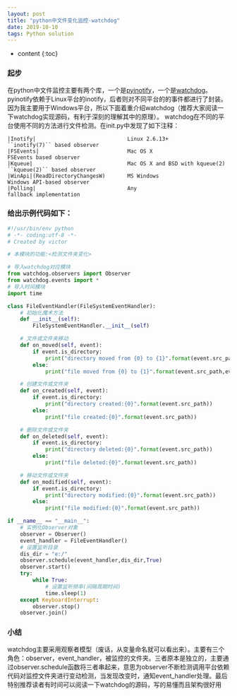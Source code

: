```yaml
---
layout: post
title: "python中文件变化监控-watchdog"
date: 2019-10-10 
tags: Python solution 
---
```






* content
{:toc}






### 起步
在python中文件监控主要有两个库，一个是[pyinotify](https://github.com/seb-m/pyinotify/wiki)，一个是[watchdog](http://pythonhosted.org/watchdog/)。pyinotify依赖于Linux平台的inotify，后者则对不同平台的的事件都进行了封装。因为我主要用于Windows平台，所以下面着重介绍watchdog（推荐大家阅读一下watchdog实现源码，有利于深刻的理解其中的原理）。
watchdog在不同的平台使用不同的方法进行文件检测。在init.py中发现了如下注释：

```
|Inotify|                             Linux 2.6.13+                    ``inotify(7)`` based observer
|FSEvents|                            Mac OS X                         FSEvents based observer
|Kqueue|                              Mac OS X and BSD with kqueue(2)  ``kqueue(2)`` based observer
|WinApi|(ReadDirectoryChangesW)       MS Windows                       Windows API-based observer
|Polling|                             Any                              fallback implementation
```
### 给出示例代码如下：
```python
#!/usr/bin/env python
# -*- coding:utf-8 -*-
# Created by victor

# 本模块的功能:<检测文件夹变化>

# 导入watchdog对应模块
from watchdog.observers import Observer
from watchdog.events import *
# 导入时间模块
import time

class FileEventHandler(FileSystemEventHandler):
    # 初始化魔术方法
    def __init__(self):
        FileSystemEventHandler.__init__(self)

    # 文件或文件夹移动
    def on_moved(self, event):
        if event.is_directory:
            print("directory moved from {0} to {1}".format(event.src_path,event.dest_path))
        else:
            print("file moved from {0} to {1}".format(event.src_path,event.dest_path))

    # 创建文件或文件夹
    def on_created(self, event):
        if event.is_directory:
            print("directory created:{0}".format(event.src_path))
        else:
            print("file created:{0}".format(event.src_path))

    # 删除文件或文件夹
    def on_deleted(self, event):
        if event.is_directory:
            print("directory deleted:{0}".format(event.src_path))
        else:
            print("file deleted:{0}".format(event.src_path))

    # 移动文件或文件夹
    def on_modified(self, event):
        if event.is_directory:
            print("directory modified:{0}".format(event.src_path))
        else:
            print("file modified:{0}".format(event.src_path))

if __name__ == "__main__":
    # 实例化Observer对象
    observer = Observer()
    event_handler = FileEventHandler()
    # 设置监听目录
    dis_dir = "e:/"
    observer.schedule(event_handler,dis_dir,True)
    observer.start()
    try:
        while True:
            # 设置监听频率(间隔周期时间)
            time.sleep(1)
    except KeyboardInterrupt:
        observer.stop()
    observer.join()
```
### 小结
watchdog主要采用观察者模型（废话，从变量命名就可以看出来）。主要有三个角色：observer，event_handler，被监控的文件夹。三者原本是独立的，主要通过observer.schedule函数将三者串起来，意思为observer不断检测调用平台依赖代码对监控文件夹进行变动检测，当发现改变时，通知event_handler处理。最后特别推荐读者有时间可以阅读一下watchdog的源码，写的易懂而且架构很好用
